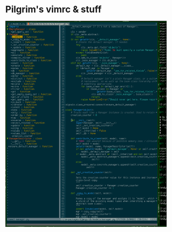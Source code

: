 Pilgrim's vimrc & stuff
=======================

![see it yourself](https://github.com/pielgrzym/vimrc/raw/master/shot.png)
